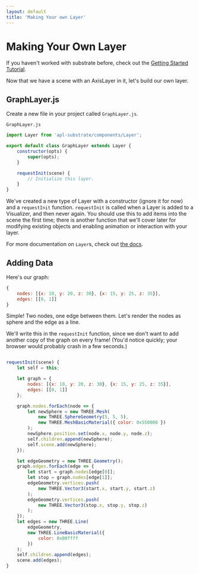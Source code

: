 ```yaml
---
layout: default
title: 'Making Your own Layer'
---
```


# Making Your Own Layer
If you haven't worked with substrate before, check out the [Getting Started Tutorial](0).

Now that we have a scene with an AxisLayer in it, let's build our own layer.

## GraphLayer.js

Create a new file in your project called `GraphLayer.js`.

`GraphLayer.js`
```js
import Layer from 'apl-substrate/components/Layer';

export default class GraphLayer extends Layer {
    constructor(opts) {
        super(opts);
    }

    requestInit(scene) {
        // Initialize this layer.
    }
}
```

We've created a new type of Layer with a constructor (ignore it for now) and a `requestInit` function. `requestInit` is called when a Layer is added to a Visualizer, and then never again. You should use this to add items into the scene the first time; there is another function that we'll cover later for modifying existing objects and enabling animation or interaction with your layer.

For more documentation on `Layer`s, check out [the docs](https://jhuapl-boss.github.io/substrate/api/Layer).

## Adding Data

Here's our graph:

```js
{
    nodes: [{x: 10, y: 20, z: 30}, {x: 15, y: 25, z: 35}],
    edges: [[0, 1]]
}
```

Simple! Two nodes, one edge between them. Let's render the nodes as sphere and the edge as a line.

We'll write this in the `requestInit` function, since we don't want to add another copy of the graph on every frame! (You'd notice quickly; your browser would probably crash in a few seconds.)

```js

requestInit(scene) {
    let self = this;

    let graph = {
        nodes: [{x: 10, y: 20, z: 30}, {x: 15, y: 25, z: 35}],
        edges: [[0, 1]]
    };

    graph.nodes.forEach(node => {
        let newSphere = new THREE.Mesh(
            new THREE.SphereGeometry(5, 5, 5),
            new THREE.MeshBasicMaterial({ color: 0x550000 })
        );
        newSphere.position.set(node.x, node.y, node.z);
        self.children.append(newSphere);
        self.scene.add(newSphere);
    });

    let edgeGeometry = new THREE.Geometry();
    graph.edges.forEach(edge => {
        let start = graph.nodes[edge[0]];
        let stop = graph.nodes[edge[1]];
        edgeGeometry.vertices.push(
            new THREE.Vector3(start.x, start.y, start.z)
        );
        edgeGeometry.vertices.push(
            new THREE.Vector3(stop.x, stop.y, stop.z)
        );
    });
    let edges = new THREE.Line(
        edgeGeometry,
        new THREE.LineBasicMaterial({
            color: 0x00ffff
        })
    );
    self.children.append(edges);
    scene.add(edges);
}
```
